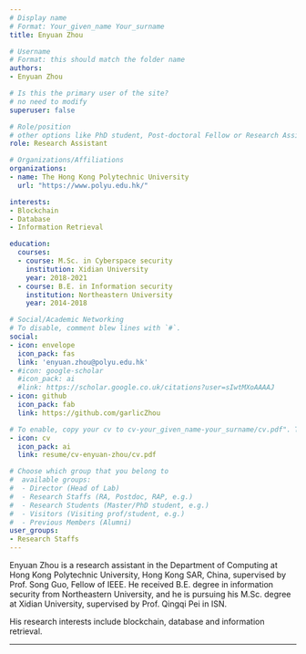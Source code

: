 ```yaml
---
# Display name
# Format: Your_given_name Your_surname 
title: Enyuan Zhou

# Username
# Format: this should match the folder name
authors:
- Enyuan Zhou

# Is this the primary user of the site?
# no need to modify 
superuser: false

# Role/position
# other options like PhD student, Post-doctoral Fellow or Research Assistant, e.g..
role: Research Assistant

# Organizations/Affiliations
organizations:
- name: The Hong Kong Polytechnic University
  url: "https://www.polyu.edu.hk/"

interests:
- Blockchain
- Database
- Information Retrieval

education:
  courses:
  - course: M.Sc. in Cyberspace security
    institution: Xidian University
    year: 2018-2021
  - course: B.E. in Information security
    institution: Northeastern University
    year: 2014-2018

# Social/Academic Networking
# To disable, comment blew lines with `#`.
social:
- icon: envelope
  icon_pack: fas
  link: 'enyuan.zhou@polyu.edu.hk'
- #icon: google-scholar
  #icon_pack: ai
  #link: https://scholar.google.co.uk/citations?user=sIwtMXoAAAAJ
- icon: github
  icon_pack: fab
  link: https://github.com/garlicZhou

# To enable, copy your cv to cv-your_given_name-your_surname/cv.pdf". To disable, comment blew lines with `#`.
- icon: cv
  icon_pack: ai
  link: resume/cv-enyuan-zhou/cv.pdf

# Choose which group that you belong to
#  available groups:
#  - Director (Head of Lab)
#  - Research Staffs (RA, Postdoc, RAP, e.g.)
#  - Research Students (Master/PhD student, e.g.)
#  - Visitors (Visiting prof/student, e.g.)
#  - Previous Members (Alumni)
user_groups:
- Research Staffs
---
```


Enyuan Zhou is a research assistant in the Department of Computing at Hong Kong Polytechnic University, Hong Kong SAR, China, supervised by Prof. Song Guo, Fellow of IEEE.  He received B.E. degree in information security from Northeastern University, and he is pursuing his M.Sc. degree at Xidian University, supervised by Prof. Qingqi Pei in ISN.

His research interests include blockchain, database and information retrieval.

---
